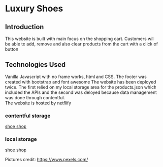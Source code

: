 # Luxury Shoes

<h2>Introduction</h2>

This website is built with main focus on the shopping cart. Customers will be able to add, remove and also clear products from the cart with a click of button

<h2>Technologies Used</h2>

Vanilla Javascript with no frame works, html and CSS. The footer was created with bootstrap and font awesome
The website has been deployed twice. The first relied on my local storage area for the products.json which included the APIs and the second was deloyed because data management was done through contentful. </br>
The website is hosted by netflify </br>


<h3>contentful storage</h3>

<a href="https://kazeem-shoeshop.netlify.com/"> shoe shop</a>


<h3>local storage</h3>

<a href="https://luxury-shoes.netlify.com/"> shoe shop</a>

Pictures credit: https://www.pexels.com/
